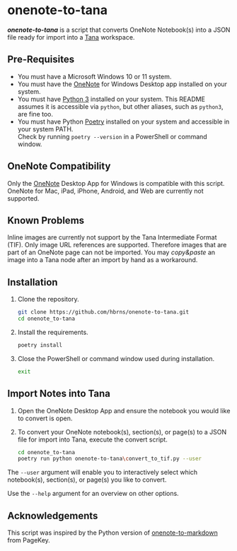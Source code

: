 # onenote-to-tana

_**onenote-to-tana**_ is a script that converts OneNote Notebook(s) into
a JSON file ready for import into a [Tana](https://tana.inc/) workspace.

## Pre-Requisites

- You must have a Microsoft Windows 10 or 11 system.
- You must have the [OneNote](https://www.onenote.com/Download)
  for Windows Desktop app installed on your system.
- You must have [Python 3](https://www.python.org/downloads/windows/)
  installed on your system. This README assumes it is accessible via
  `python`, but other aliases, such as `python3`, are fine too.
- You must have Python [Poetry](https://python-poetry.org/docs/#installing-with-the-official-installer)
  installed on your system and accessible in your system PATH.  
  Check by running `poetry --version` in a PowerShell or command window.

## OneNote Compatibility

Only the [OneNote](https://www.onenote.com/download/win32/x64/en-US)
Desktop App for Windows is compatible with this script.  
OneNote for Mac, iPad, iPhone, Android, and Web are currently not supported.

## Known Problems

Inline images are currently not support by the Tana Intermediate Format (TIF).
Only image URL references are supported.
Therefore images that are part of an OneNote page can not be imported.
You may _copy&paste_ an image into a Tana node after an import by hand as
a workaround.

## Installation

1. Clone the repository.

    ```sh
    git clone https://github.com/hbrns/onenote-to-tana.git
    cd onenote_to-tana
    ```

2. Install the requirements.

    ```sh
    poetry install
    ```

3. Close the PowerShell or command window used during installation.

    ```sh
    exit
    ```

## Import Notes into Tana

1. Open the OneNote Desktop App and ensure the notebook you would like 
   to convert is open.
2. To convert your OneNote notebook(s), section(s), or page(s) to a JSON file
   for import into Tana, execute the convert script.

    ```bash
    cd onenote_to-tana
    poetry run python onenote-to-tana\convert_to_tif.py --user
    ```

The `--user` argument will enable you to interactively select which
notebook(s), section(s), or page(s) you like to convert.

Use the `--help` argument for an overview on other options.

## Acknowledgements

This script was inspired by the Python version of
[onenote-to-markdown](https://blog.pagekey.io/onenote-to-markdown-python/)
from PageKey.
